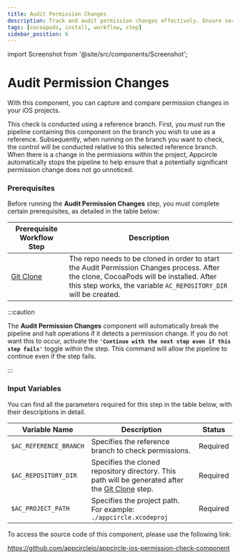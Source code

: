 ```yaml
---
title: Audit Permission Changes
description: Track and audit permission changes effectively. Ensure security and compliance with our guide on monitoring access rights alterations.
tags: [cocoapods, install, workflow, step]
sidebar_position: 6
---
```


import Screenshot from '@site/src/components/Screenshot';

# Audit Permission Changes

With this component, you can capture and compare permission changes in your iOS projects. 

This check is conducted using a reference branch. First, you must run the pipeline containing this component on the branch you wish to use as a reference. Subsequently, when running on the branch you want to check, the control will be conducted relative to this selected reference branch. When there is a change in the permissions within the project, Appcircle automatically stops the pipeline to help ensure that a potentially significant permission change does not go unnoticed.

### Prerequisites

Before running the **Audit Permission Changes** step, you must complete certain prerequisites, as detailed in the table below:

| Prerequisite Workflow Step                      | Description                                     |
|-------------------------------------------------|-------------------------------------------------|
| [Git Clone](/workflows/common-workflow-steps/git-clone) | The repo needs to be cloned in order to start the Audit Permission Changes process. After the clone, CocoaPods will be installed. After this step works, the variable `AC_REPOSITORY_DIR` will be created. |

<Screenshot url='https://cdn.appcircle.io/docs/assets/BE3179-permissionOrder.png' />

:::caution

The **Audit Permission Changes** component will automatically break the pipeline and halt operations if it detects a permission change. If you do not want this to occur, activate the **`'Continue with the next step even if this step fails'`** toggle within the step. This command will allow the pipeline to continue even if the step fails.

<Screenshot url='https://cdn.appcircle.io/docs/assets/workflow-steps-permissionWarning.png' />

:::

### Input Variables

You can find all the parameters required for this step in the table below, with their descriptions in detail.

<Screenshot url='https://cdn.appcircle.io/docs/assets/BE3179-permissionInput.png' />

| Variable Name                            | Description                         | Status           |
|-------------------------------|------------------------------------------------|------------------|
| `$AC_REFERENCE_BRANCH`        | Specifies the reference branch to check permissions. | Required |
| `$AC_REPOSITORY_DIR`          | Specifies the cloned repository directory. This path will be generated after the [Git Clone](/workflows/common-workflow-steps/git-clone) step. | Required |
| `$AC_PROJECT_PATH`            | Specifies the project path. For example: `./appcircle.xcodeproj` | Required |


To access the source code of this component, please use the following link:

https://github.com/appcircleio/appcircle-ios-permission-check-component